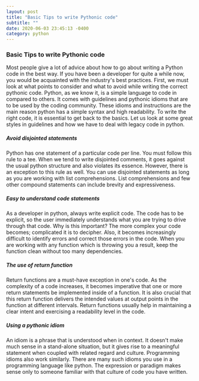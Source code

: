 ```yaml
---
layout: post
title: "Basic Tips to write Pythonic code"
subtitle: ""
date: 2020-06-03 23:45:13 -0400
category: python
---
```


### Basic Tips to write Pythonic code

Most people give a lot of advice about how to go about writing a Python code in the best way. 
If you have been a developer for quite a while now, you would be acquainted with the industry's 
best practices. First, we must look at what points to consider and what to avoid while writing 
the correct pythonic code.
Python, as we know it, is a simple language to code in compared to others. It comes with guidelines
 and pythonic idioms that are to be used by the coding community. These idioms and instructions 
 are the main reason python has a simple syntax and high readability.
To write the right code, it is essential to get back to the basics. Let us look at some great 
styles in guidelines and how we have to deal with legacy code in python.
#####  Avoid disjointed statements

Python has one statement of a particular code per line. You must follow this rule to a tee. When 
we tend to write disjointed comments, it goes against the usual python structure and also violates
 its essence. However, there is an exception to this rule as well. You can use disjointed statements as long as you are working with list comprehensions. List comprehensions and few other compound statements can include brevity and expressiveness.

#####  Easy to understand code statements

As a developer in python, always write explicit code. The code has to be explicit, so the user 
immediately understands what you are trying to drive through that code. Why is this important? 
The more complex your code becomes; complicated it is to decipher. Also, it becomes increasingly 
difficult to identify errors and correct those errors in the code. When you are working with any 
function which is throwing you a result, keep the function clean without too many dependencies.

#####  The use of return function

Return functions are a must-have exception in one's code. As the complexity of a code increases, 
it becomes imperative that one or more return statements be implemented inside of a function. It 
is also crucial that this return function delivers the intended values at output points in the 
function at different intervals. Return functions usually help in maintaining a clear intent and 
exercising a readability level in the code.
#####  Using a pythonic idiom

An idiom is a phrase that is understood when in context. It doesn't make much sense in a 
stand-alone situation, but it gives rise to a meaningful statement when coupled with related
 regard and culture. Programming idioms also work similarly. There are many such idioms you 
 use in a programming language like python. The expression or paradigm makes sense only to 
 someone familiar with that culture of code you have written.

